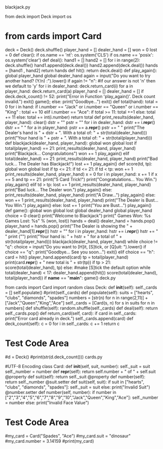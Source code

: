 
blackjack.py

from deck import Deck
import os
# from cards import Card
deck = Deck()
deck.shuffle()
player_hand = []
dealer_hand = []
won = 0
lost = 0
def clear():
    if os.name == 'nt':
        os.system('CLS')
    if os.name == 'posix':
        os.system('clear')
def deal():
    hand1 = []
    hand2 = []
    for i in range(2):
        deck.shuffle()
        hand1.append(deck.deal())
        hand2.append(deck.deal())
    hands = [hand1 , hand2]
    return hands
def hit():
    return deck.deal()
def play_again():
    global player_hand
    global dealer_hand
    again = input("Do you want to try another hand? (Y/n) :").lower()
    if again != "n":    #if our answer is not 'n' then we default to 'y'
        for i in dealer_hand:
            deck.return_card(i)
        for a in player_hand:
            deck.return_card(a)
        player_hand = []
        dealer_hand = []
        if deck.deck_count() != 52:
            print("Error in Function 'play_again()'. Deck count invalid.")
            exit()
        game();
    else:
        print("Goodbye...")
        exit()
def total(hand):
    total = 0
    for i in hand:
        if i.number == "Jack" or i.number == "Queen" or i.number == "King" :
            total += 10
        elif i.number == "Ace":
            if total >= 11: total +=1
            else: total += 11
        else:
            total += int(i.number)
    return total
def print_results(dealer_hand,  player_hand):
    clear()
    dstr = ""
    pstr = ""
    for i in dealer_hand:
        dstr += i.__repr__()
        dstr += " "
    for a in player_hand:
        pstr += a.__repr__()
        pstr += " "
    print("The Dealer's hand is " + dstr + ". With a total of: " + str(total(dealer_hand)))
    print("Your hand is " + pstr + ". With a total of: " + str(total(player_hand)))
def blackjack(dealer_hand,  player_hand):
    global won
    global lost
    if total(player_hand) == 21:
        print_results(dealer_hand,  player_hand)
        print("Blackjack... Congratulations")
        won += 1
        play_again()
    elif total(dealer_hand) == 21:
        print_results(dealer_hand,  player_hand)
        print("Bad luck... The Dealer has Blackjack!")
        lost += 1
        play_again()
def score(td,  tp):
    global won
    global lost
    if tp <= 21:
        if td <= 21:
            if td < tp:
                won += 1
                print_results(dealer_hand,  player_hand)
                x = 0
                for i in player_hand:
                    x += 1
                if x == 5 and tp == 21:
                    print("5 Card Trick!")
                print("Congratulations... You Win.")
                play_again()
            elif td > tp:
                lost += 1
                print_results(dealer_hand,  player_hand)
                print("Bad luck... The Dealer won.")
                play_again()
            else:
                print_results(dealer_hand,  player_hand)
                print("A Draw...")
                play_again()
        else:
            won += 1
            print_results(dealer_hand, player_hand)
            print("The Dealer is Bust... You Win.")
            play_again()
    else:
        lost += 1
        print("You are Bust...")
        play_again()
def game():
    global won
    global lost
    global dealer_hand
    global player_hand
    choice = 0
    clear()
    print("Welcome to Blackjack")
    print(" Games Won: %s  Games Lost: %s" % (won,  lost))
    hands = deal()
    dealer_hand = hands.pop()
    player_hand = hands.pop()
    print("The Dealer is showing the " + dealer_hand[1].__repr__())
    hstr = ""
    for i in player_hand:
        hstr += i.__repr__()
        hstr += " "
    print ("")
    print("Your hand is: " + hstr + " for a total of " + str(total(player_hand)))
    blackjack(dealer_hand,  player_hand)
    while choice != "q":
        choice = input("Do you want to [H]it, [S]tick, or [Q]uit: ").lower()
        if choice == "q":
            print("Goodbye... See you soon...")
            exit()
        elif choice == "h":
            card = hit()
            player_hand.append(card)
            tp = total(player_hand)
            print(card.__repr__() + "  new total is " + str(tp))
            if tp > 21:
                score(total(dealer_hand),  tp)
        else: #make [S]tick the default option
            while total(dealer_hand) < 17:
                dealer_hand.append(hit())
            score(total(dealer_hand),  total(player_hand))
if __name__ == "__main__":
    game()
deck.py

from cards import Card
import random
class Deck:
    def __init__(self):
        self._cards = []
        self.populate()
        #print(self._cards)
    def populate(self):
        suits = ["hearts", "clubs", "diamonds", "spades"]
        numbers = [str(n) for n in range(2,11)] + ["Jack","Queen","King","Ace"]
        self._cards = [Card(s, n) for s in suits for n in numbers]
    def shuffle(self):
        random.shuffle(self._cards)
    def deal(self):
        return self._cards.pop()
    def return_card(self, card):
        if card in self._cards:
            print("Error card already in deck.")
        self._cards.append(card)
    def deck_count(self):
        c = 0
        for i in self._cards:
            c += 1
        return c
# Test Code Area
#d = Deck()
#print(str(d.deck_count()))
cards.py

#UTF-8 Encoding
class Card:
    def __init__(self, suit, number):
        self._suit = suit
        self._number = number
    def __repr__(self):
        return self.number + " of " + self.suit
    @property
    def suit(self):
        return self._suit
    @property
    def number(self):
        return self._number
    @suit.setter
    def suit(self, suit):
        if suit in ["hearts", "clubs", "diamonds", "spades"]:
            self._suit = suit
        else:
            print("Invalid Suit")
    @number.setter
    def number(self, number):
        if number in ["2","3","4","5","6","7","8","9","10","Jack","Queen","King","Ace"]:
            self._number = number
        else:
            print("Invalid Face Value")
# Test Code Area    
#my_card = Card("Spades", "Ace")
#my_card.suit = "dinosaur"
#my_card.number = 3.14159
#print(my_card)
